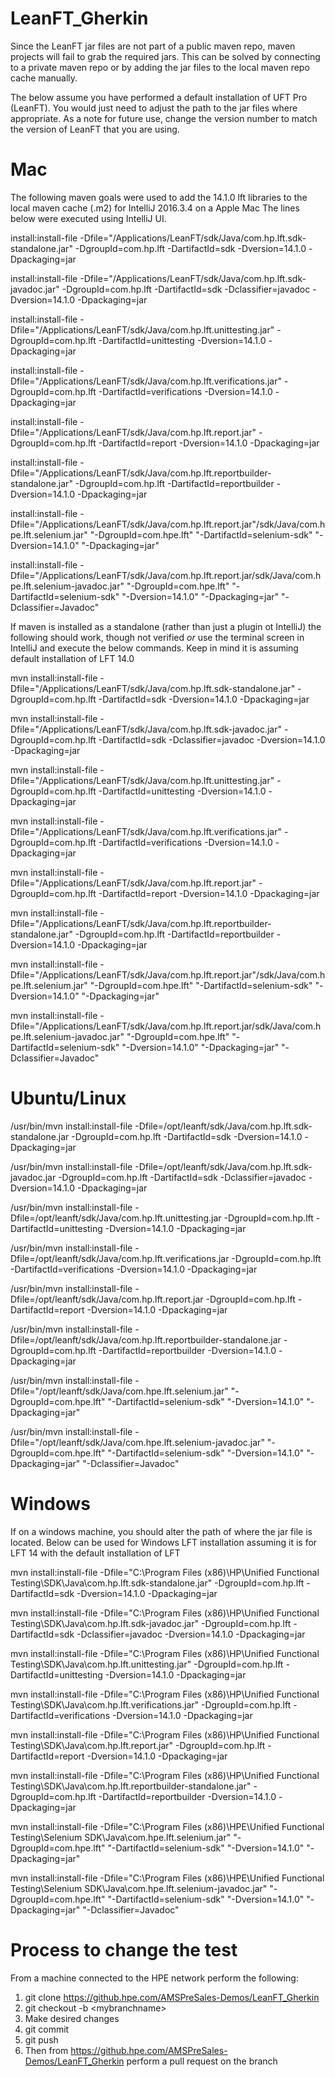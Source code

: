 # LeanFT_Gherkin
Since the LeanFT jar files are not part of a public maven repo, maven projects will fail to grab the required jars.  This can be solved by connecting to a private maven repo or by adding the jar files to the local maven repo cache manually.

The below assume you have performed a default installation of UFT Pro (LeanFT).  You would just need to adjust the path to the jar files where appropriate.  As a note for future use, change the version number to match the version of LeanFT that you are using.

# Mac
The following maven goals were used to add the 14.1.0 lft libraries to the local maven cache (.m2) for IntelliJ 2016.3.4 on a Apple Mac
The lines below were executed using IntelliJ UI.

install:install-file -Dfile="/Applications/LeanFT/sdk/Java/com.hp.lft.sdk-standalone.jar" -DgroupId=com.hp.lft -DartifactId=sdk -Dversion=14.1.0 -Dpackaging=jar

install:install-file -Dfile="/Applications/LeanFT/sdk/Java/com.hp.lft.sdk-javadoc.jar" -DgroupId=com.hp.lft -DartifactId=sdk -Dclassifier=javadoc -Dversion=14.1.0 -Dpackaging=jar

install:install-file -Dfile="/Applications/LeanFT/sdk/Java/com.hp.lft.unittesting.jar" -DgroupId=com.hp.lft -DartifactId=unittesting -Dversion=14.1.0 -Dpackaging=jar

install:install-file -Dfile="/Applications/LeanFT/sdk/Java/com.hp.lft.verifications.jar" -DgroupId=com.hp.lft -DartifactId=verifications -Dversion=14.1.0 -Dpackaging=jar

install:install-file -Dfile="/Applications/LeanFT/sdk/Java/com.hp.lft.report.jar" -DgroupId=com.hp.lft -DartifactId=report -Dversion=14.1.0 -Dpackaging=jar

install:install-file -Dfile="/Applications/LeanFT/sdk/Java/com.hp.lft.reportbuilder-standalone.jar" -DgroupId=com.hp.lft -DartifactId=reportbuilder -Dversion=14.1.0 -Dpackaging=jar

install:install-file -Dfile="/Applications/LeanFT/sdk/Java/com.hp.lft.report.jar"/sdk/Java/com.hpe.lft.selenium.jar" "-DgroupId=com.hpe.lft" "-DartifactId=selenium-sdk" "-Dversion=14.1.0" "-Dpackaging=jar"
 
install:install-file -Dfile="/Applications/LeanFT/sdk/Java/com.hp.lft.report.jar/sdk/Java/com.hpe.lft.selenium-javadoc.jar" "-DgroupId=com.hpe.lft" "-DartifactId=selenium-sdk" "-Dversion=14.1.0" "-Dpackaging=jar" "-Dclassifier=Javadoc"


If maven is installed as a standalone (rather than just a plugin ot IntelliJ) the following should work, though not verified *or* use the terminal screen in IntelliJ and execute the below commands.  Keep in mind it is assuming default installation of LFT 14.0

mvn install:install-file -Dfile="/Applications/LeanFT/sdk/Java/com.hp.lft.sdk-standalone.jar" -DgroupId=com.hp.lft -DartifactId=sdk -Dversion=14.1.0 -Dpackaging=jar

mvn install:install-file -Dfile="/Applications/LeanFT/sdk/Java/com.hp.lft.sdk-javadoc.jar" -DgroupId=com.hp.lft -DartifactId=sdk -Dclassifier=javadoc -Dversion=14.1.0 -Dpackaging=jar

mvn install:install-file -Dfile="/Applications/LeanFT/sdk/Java/com.hp.lft.unittesting.jar" -DgroupId=com.hp.lft -DartifactId=unittesting -Dversion=14.1.0 -Dpackaging=jar

mvn install:install-file -Dfile="/Applications/LeanFT/sdk/Java/com.hp.lft.verifications.jar" -DgroupId=com.hp.lft -DartifactId=verifications -Dversion=14.1.0 -Dpackaging=jar

mvn install:install-file -Dfile="/Applications/LeanFT/sdk/Java/com.hp.lft.report.jar" -DgroupId=com.hp.lft -DartifactId=report -Dversion=14.1.0 -Dpackaging=jar

mvn install:install-file -Dfile="/Applications/LeanFT/sdk/Java/com.hp.lft.reportbuilder-standalone.jar" -DgroupId=com.hp.lft -DartifactId=reportbuilder -Dversion=14.1.0 -Dpackaging=jar

mvn install:install-file -Dfile="/Applications/LeanFT/sdk/Java/com.hp.lft.report.jar"/sdk/Java/com.hpe.lft.selenium.jar" "-DgroupId=com.hpe.lft" "-DartifactId=selenium-sdk" "-Dversion=14.1.0" "-Dpackaging=jar"
 
mvn install:install-file -Dfile="/Applications/LeanFT/sdk/Java/com.hp.lft.report.jar/sdk/Java/com.hpe.lft.selenium-javadoc.jar" "-DgroupId=com.hpe.lft" "-DartifactId=selenium-sdk" "-Dversion=14.1.0" "-Dpackaging=jar" "-Dclassifier=Javadoc"

# Ubuntu/Linux
/usr/bin/mvn install:install-file -Dfile=/opt/leanft/sdk/Java/com.hp.lft.sdk-standalone.jar -DgroupId=com.hp.lft -DartifactId=sdk -Dversion=14.1.0 -Dpackaging=jar

/usr/bin/mvn install:install-file -Dfile=/opt/leanft/sdk/Java/com.hp.lft.sdk-javadoc.jar -DgroupId=com.hp.lft -DartifactId=sdk -Dclassifier=javadoc -Dversion=14.1.0 -Dpackaging=jar

/usr/bin/mvn install:install-file -Dfile=/opt/leanft/sdk/Java/com.hp.lft.unittesting.jar -DgroupId=com.hp.lft -DartifactId=unittesting -Dversion=14.1.0 -Dpackaging=jar

/usr/bin/mvn install:install-file -Dfile=/opt/leanft/sdk/Java/com.hp.lft.verifications.jar -DgroupId=com.hp.lft -DartifactId=verifications -Dversion=14.1.0 -Dpackaging=jar

/usr/bin/mvn install:install-file -Dfile=/opt/leanft/sdk/Java/com.hp.lft.report.jar -DgroupId=com.hp.lft -DartifactId=report -Dversion=14.1.0 -Dpackaging=jar

/usr/bin/mvn install:install-file -Dfile=/opt/leanft/sdk/Java/com.hp.lft.reportbuilder-standalone.jar -DgroupId=com.hp.lft -DartifactId=reportbuilder -Dversion=14.1.0 -Dpackaging=jar

/usr/bin/mvn install:install-file -Dfile="/opt/leanft/sdk/Java/com.hpe.lft.selenium.jar" "-DgroupId=com.hpe.lft" "-DartifactId=selenium-sdk" "-Dversion=14.1.0" "-Dpackaging=jar"
 
/usr/bin/mvn install:install-file -Dfile="/opt/leanft/sdk/Java/com.hpe.lft.selenium-javadoc.jar" "-DgroupId=com.hpe.lft" "-DartifactId=selenium-sdk" "-Dversion=14.1.0" "-Dpackaging=jar" "-Dclassifier=Javadoc"

# Windows
If on a windows machine, you should alter the path of where the jar file is located.
Below can be used for Windows LFT installation assuming it is for LFT 14 with the default installation of LFT

mvn install:install-file -Dfile="C:\Program Files (x86)\HP\Unified Functional Testing\SDK\Java\com.hp.lft.sdk-standalone.jar" -DgroupId=com.hp.lft -DartifactId=sdk -Dversion=14.1.0 -Dpackaging=jar

mvn install:install-file -Dfile="C:\Program Files (x86)\HP\Unified Functional Testing\SDK\Java\com.hp.lft.sdk-javadoc.jar" -DgroupId=com.hp.lft -DartifactId=sdk -Dclassifier=javadoc -Dversion=14.1.0 -Dpackaging=jar

mvn install:install-file -Dfile="C:\Program Files (x86)\HP\Unified Functional Testing\SDK\Java\com.hp.lft.unittesting.jar" -DgroupId=com.hp.lft -DartifactId=unittesting -Dversion=14.1.0 -Dpackaging=jar

mvn install:install-file -Dfile="C:\Program Files (x86)\HP\Unified Functional Testing\SDK\Java\com.hp.lft.verifications.jar" -DgroupId=com.hp.lft -DartifactId=verifications -Dversion=14.1.0 -Dpackaging=jar

mvn install:install-file -Dfile="C:\Program Files (x86)\HP\Unified Functional Testing\SDK\Java\com.hp.lft.report.jar" -DgroupId=com.hp.lft -DartifactId=report -Dversion=14.1.0 -Dpackaging=jar

mvn install:install-file -Dfile="C:\Program Files (x86)\HP\Unified Functional Testing\SDK\Java\com.hp.lft.reportbuilder-standalone.jar" -DgroupId=com.hp.lft -DartifactId=reportbuilder -Dversion=14.1.0 -Dpackaging=jar

mvn install:install-file -Dfile="C:\Program Files (x86)\HPE\Unified Functional Testing\Selenium SDK\Java\com.hpe.lft.selenium.jar" "-DgroupId=com.hpe.lft" "-DartifactId=selenium-sdk" "-Dversion=14.1.0" "-Dpackaging=jar"
 
mvn install:install-file -Dfile="C:\Program Files (x86)\HPE\Unified Functional Testing\Selenium SDK\Java\com.hpe.lft.selenium-javadoc.jar" "-DgroupId=com.hpe.lft" "-DartifactId=selenium-sdk" "-Dversion=14.1.0" "-Dpackaging=jar" "-Dclassifier=Javadoc"

# Process to change the test

From a machine connected to the HPE network perform the following:

1. git clone https://github.hpe.com/AMSPreSales-Demos/LeanFT_Gherkin
1. git checkout -b \<mybranchname\>
1. Make desired changes
1. git commit
1. git push
1. Then from https://github.hpe.com/AMSPreSales-Demos/LeanFT_Gherkin perform a pull request on the branch
